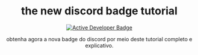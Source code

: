 <h1 align="center">the new discord badge tutorial</h1>

<p align="center">
    <a href="https://support-dev.discord.com/hc/en-us/articles/10113997751447-Active-Developer-Badge">
        <img src="https://support-dev.discord.com/hc/article_attachments/10226714575639" alt="Active Developer Badge"></img>
    </a>
</p>

<p align="center">
    obtenha agora a nova badge do discord por meio deste tutorial completo e explicativo.
</p>
